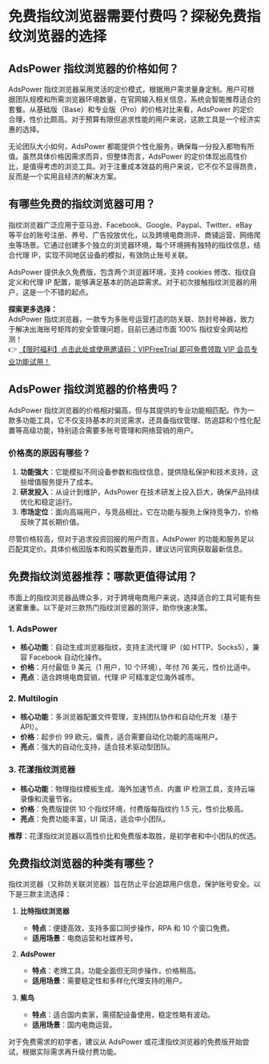 # 免费指纹浏览器需要付费吗？探秘免费指纹浏览器的选择

## AdsPower 指纹浏览器的价格如何？

AdsPower 指纹浏览器采用灵活的定价模式，根据用户需求量身定制。用户可根据团队规模和所需浏览器环境数量，在官网输入相关信息，系统会智能推荐适合的套餐。从基础版（Base）和专业版（Pro）的价格对比来看，AdsPower 的定价合理，性价比颇高。对于预算有限但追求性能的用户来说，这款工具是一个经济实惠的选择。

无论团队大小如何，AdsPower 都能提供个性化服务，确保每一分投入都物有所值。虽然具体价格因需求而异，但整体而言，AdsPower 的定价体现出高性价比，是值得考虑的浏览工具。对于注重成本效益的用户来说，它不仅不显得昂贵，反而是一个实用且经济的解决方案。

## 有哪些免费的指纹浏览器可用？

指纹浏览器广泛应用于亚马逊、Facebook、Google、Paypal、Twitter、eBay 等平台的账号注册、养号、广告投放优化，以及跨境电商测评、商铺运营、网络爬虫等场景。它通过创建多个独立的浏览器环境，每个环境拥有独特的指纹信息，结合代理 IP，实现不同地区设备的模拟，有效防止账号关联。

AdsPower 提供永久免费版，包含两个浏览器环境，支持 cookies 修改、指纹自定义和代理 IP 配置，能够满足基本的防追踪需求。对于初次接触指纹浏览器的用户，这是一个不错的起点。

**探索更多选择：**  
AdsPower 指纹浏览器，一款专为多账号运营打造的防关联、防封号神器，致力于解决出海账号矩阵的安全管理问题，目前已通过市面 100% 指纹安全网站检测！  
👉 [【限时福利】点击此处或使用邀请码：VIPFreeTrial 即可免费领取 VIP 会员专业功能试用！](https://bit.ly/adspower_free)

## AdsPower 指纹浏览器的价格贵吗？

AdsPower 指纹浏览器的价格相对偏高，但与其提供的专业功能相匹配。作为一款多功能工具，它不仅支持基本的浏览需求，还具备指纹管理、防追踪和个性化配置等高级功能，特别适合需要多账号管理和网络营销的用户。

### 价格高的原因有哪些？
1. **功能强大**：它能模拟不同设备参数和指纹信息，提供隐私保护和技术支持，这些增值服务提升了成本。
2. **研发投入**：从设计到维护，AdsPower 在技术研发上投入巨大，确保产品持续优化和稳定运行。
3. **市场定位**：面向高端用户，与竞品相比，它在功能与服务上保持竞争力，价格反映了其长期价值。

尽管价格较高，但对于追求投资回报的用户而言，AdsPower 的功能和服务足以匹配其定价。具体价格因版本和购买数量而异，建议访问官网获取最新信息。

## 免费指纹浏览器推荐：哪款更值得试用？

市面上的指纹浏览器品牌众多，对于跨境电商用户来说，选择适合的工具可能有些迷雾重重。以下是对三款热门指纹浏览器的测评，助你快速决策。

### 1. AdsPower
- **核心功能**：自动生成浏览器指纹，支持主流代理 IP（如 HTTP、Socks5），兼容 Facebook 自动化操作。
- **价格**：月付最低 9 美元（1 用户，10 个环境），年付 76 美元，性价比适中。
- **亮点**：适合跨境电商营销，代理 IP 可精准定位海外城市。

### 2. Multilogin
- **核心功能**：多浏览器配置文件管理，支持团队协作和自动化开发（基于 API）。
- **价格**：起步价 99 欧元，偏贵，适合需要自动化功能的高端用户。
- **亮点**：强大的自动化支持，适合技术驱动型团队。

### 3. 花漾指纹浏览器
- **核心功能**：物理指纹模板生成、海外加速节点、内置 IP 检测工具，支持云端录像和流量节省。
- **价格**：免费版提供 10 个指纹环境，付费版每指纹约 1.5 元，性价比极高。
- **亮点**：免费功能丰富，UI 简洁，适合中小团队。

**推荐**：花漾指纹浏览器以高性价比和免费版本取胜，是初学者和中小团队的优选。

## 免费指纹浏览器的种类有哪些？

指纹浏览器（又称防关联浏览器）旨在防止平台追踪用户信息，保护账号安全。以下是三款主流选择：

1. **比特指纹浏览器**  
   - **特点**：便捷高效，支持多窗口同步操作，RPA 和 10 个窗口免费。
   - **适用场景**：电商运营和社媒养号。

2. **AdsPower**  
   - **特点**：老牌工具，功能全面但无同步操作，价格稍高。
   - **适用场景**：需要稳定性和多样化代理支持的用户。

3. **紫鸟**  
   - **特点**：适合国内卖家，需搭配设备使用，稳定性略有波动。
   - **适用场景**：国内电商运营。

对于免费需求的初学者，建议从 AdsPower 或花漾指纹浏览器的免费版开始尝试，根据实际需求再升级付费功能。